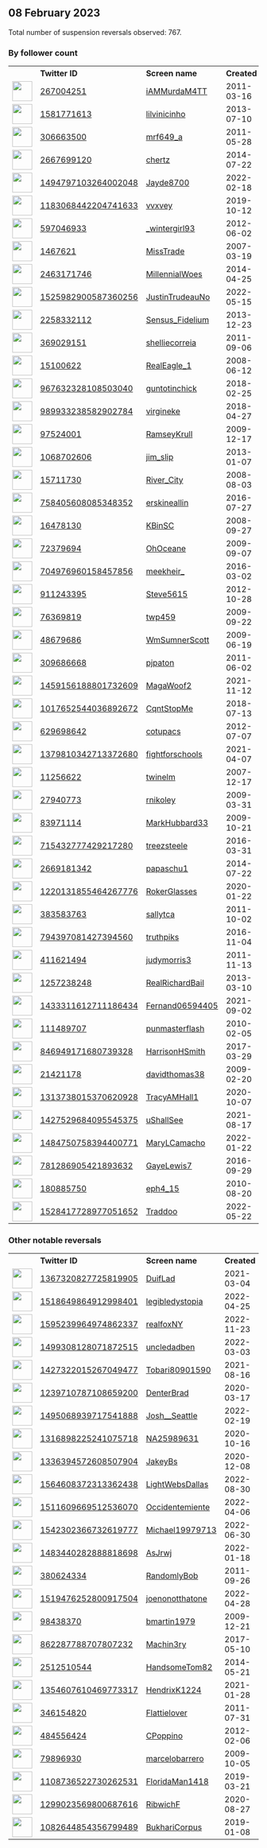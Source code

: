 
## 08 February 2023
Total number of suspension reversals observed: 767.

### By follower count
<table><tr><th></th><th align="left">Twitter ID</th><th align="left">Screen name</th>
<th align="left">Created</th><th align="left">Status</th><th align="left">Suspended</th><th align="left">Followers</th>
<tr><td><a href="https://pbs.twimg.com/profile_images/1366039984189427715/PE--JZik_normal.jpg"><img src="https://pbs.twimg.com/profile_images/1366039984189427715/PE--JZik_normal.jpg" width="40px" height="40px" align="center"/></a></td><td><a href="https://twitter.com/intent/user?user_id=267004251">267004251</a></td><td><a href="https://twitter.com/iAMMurdaM4TT">iAMMurdaM4TT</a></td><td>2011-03-16</td><td align="center"></td><td>2023-01-28</td><td>158690</td></tr>
<tr><td><a href="https://pbs.twimg.com/profile_images/1621257529740107777/HjVEtke8_normal.jpg"><img src="https://pbs.twimg.com/profile_images/1621257529740107777/HjVEtke8_normal.jpg" width="40px" height="40px" align="center"/></a></td><td><a href="https://twitter.com/intent/user?user_id=1581771613">1581771613</a></td><td><a href="https://twitter.com/lilvinicinho">lilvinicinho</a></td><td>2013-07-10</td><td align="center"></td><td></td><td>53897</td></tr>
<tr><td><a href="https://pbs.twimg.com/profile_images/1386358634892861441/9hYfMOl1_normal.jpg"><img src="https://pbs.twimg.com/profile_images/1386358634892861441/9hYfMOl1_normal.jpg" width="40px" height="40px" align="center"/></a></td><td><a href="https://twitter.com/intent/user?user_id=306663500">306663500</a></td><td><a href="https://twitter.com/mrf649_a">mrf649_a</a></td><td>2011-05-28</td><td align="center"></td><td></td><td>43863</td></tr>
<tr><td><a href="https://pbs.twimg.com/profile_images/1390270161563815938/Ph33aNfD_normal.jpg"><img src="https://pbs.twimg.com/profile_images/1390270161563815938/Ph33aNfD_normal.jpg" width="40px" height="40px" align="center"/></a></td><td><a href="https://twitter.com/intent/user?user_id=2667699120">2667699120</a></td><td><a href="https://twitter.com/chertz">chertz</a></td><td>2014-07-22</td><td align="center"></td><td>2023-02-05</td><td>23109</td></tr>
<tr><td><a href="https://pbs.twimg.com/profile_images/1624579047811608577/9dZKRs2a_normal.jpg"><img src="https://pbs.twimg.com/profile_images/1624579047811608577/9dZKRs2a_normal.jpg" width="40px" height="40px" align="center"/></a></td><td><a href="https://twitter.com/intent/user?user_id=1494797103264002048">1494797103264002048</a></td><td><a href="https://twitter.com/Jayde8700">Jayde8700</a></td><td>2022-02-18</td><td align="center"></td><td>2022-06-06</td><td>22114</td></tr>
<tr><td><a href="https://pbs.twimg.com/profile_images/1563737006538203136/QHOGmVEI_normal.jpg"><img src="https://pbs.twimg.com/profile_images/1563737006538203136/QHOGmVEI_normal.jpg" width="40px" height="40px" align="center"/></a></td><td><a href="https://twitter.com/intent/user?user_id=1183068442204741633">1183068442204741633</a></td><td><a href="https://twitter.com/vvxvey">vvxvey</a></td><td>2019-10-12</td><td align="center"></td><td>2022-09-26</td><td>21043</td></tr>
<tr><td><a href="https://pbs.twimg.com/profile_images/1631305072016539651/AupMinVM_normal.jpg"><img src="https://pbs.twimg.com/profile_images/1631305072016539651/AupMinVM_normal.jpg" width="40px" height="40px" align="center"/></a></td><td><a href="https://twitter.com/intent/user?user_id=597046933">597046933</a></td><td><a href="https://twitter.com/_wintergirl93">_wintergirl93</a></td><td>2012-06-02</td><td align="center"></td><td></td><td>18745</td></tr>
<tr><td><a href="https://pbs.twimg.com/profile_images/905315755654307840/3u0xlJ2K_normal.jpg"><img src="https://pbs.twimg.com/profile_images/905315755654307840/3u0xlJ2K_normal.jpg" width="40px" height="40px" align="center"/></a></td><td><a href="https://twitter.com/intent/user?user_id=1467621">1467621</a></td><td><a href="https://twitter.com/MissTrade">MissTrade</a></td><td>2007-03-19</td><td align="center"></td><td>2022-04-14</td><td>17257</td></tr>
<tr><td><a href="https://pbs.twimg.com/profile_images/1000504124776112130/1cTly-LX_normal.jpg"><img src="https://pbs.twimg.com/profile_images/1000504124776112130/1cTly-LX_normal.jpg" width="40px" height="40px" align="center"/></a></td><td><a href="https://twitter.com/intent/user?user_id=2463171746">2463171746</a></td><td><a href="https://twitter.com/MillennialWoes">MillennialWoes</a></td><td>2014-04-25</td><td align="center"></td><td></td><td>16616</td></tr>
<tr><td><a href="https://pbs.twimg.com/profile_images/1623536007022018560/K0MXbRKr_normal.jpg"><img src="https://pbs.twimg.com/profile_images/1623536007022018560/K0MXbRKr_normal.jpg" width="40px" height="40px" align="center"/></a></td><td><a href="https://twitter.com/intent/user?user_id=1525982900587360256">1525982900587360256</a></td><td><a href="https://twitter.com/JustinTrudeauNo">JustinTrudeauNo</a></td><td>2022-05-15</td><td align="center"></td><td>2022-12-13</td><td>14024</td></tr>
<tr><td><a href="https://pbs.twimg.com/profile_images/1205691572844728320/hBOBahD8_normal.jpg"><img src="https://pbs.twimg.com/profile_images/1205691572844728320/hBOBahD8_normal.jpg" width="40px" height="40px" align="center"/></a></td><td><a href="https://twitter.com/intent/user?user_id=2258332112">2258332112</a></td><td><a href="https://twitter.com/Sensus_Fidelium">Sensus_Fidelium</a></td><td>2013-12-23</td><td align="center"></td><td>2022-05-05</td><td>13091</td></tr>
<tr><td><a href="https://pbs.twimg.com/profile_images/1396948671539945479/j6XcdOqq_normal.jpg"><img src="https://pbs.twimg.com/profile_images/1396948671539945479/j6XcdOqq_normal.jpg" width="40px" height="40px" align="center"/></a></td><td><a href="https://twitter.com/intent/user?user_id=369029151">369029151</a></td><td><a href="https://twitter.com/shelliecorreia">shelliecorreia</a></td><td>2011-09-06</td><td align="center"></td><td>2022-08-17</td><td>13008</td></tr>
<tr><td><a href="https://pbs.twimg.com/profile_images/1625599755953774605/AdQxnJYN_normal.jpg"><img src="https://pbs.twimg.com/profile_images/1625599755953774605/AdQxnJYN_normal.jpg" width="40px" height="40px" align="center"/></a></td><td><a href="https://twitter.com/intent/user?user_id=15100622">15100622</a></td><td><a href="https://twitter.com/RealEagle_1">RealEagle_1</a></td><td>2008-06-12</td><td align="center"></td><td>2022-07-21</td><td>11553</td></tr>
<tr><td><a href="https://pbs.twimg.com/profile_images/1197222556392198151/udFmug9V_normal.jpg"><img src="https://pbs.twimg.com/profile_images/1197222556392198151/udFmug9V_normal.jpg" width="40px" height="40px" align="center"/></a></td><td><a href="https://twitter.com/intent/user?user_id=967632328108503040">967632328108503040</a></td><td><a href="https://twitter.com/guntotinchick">guntotinchick</a></td><td>2018-02-25</td><td align="center"></td><td></td><td>11192</td></tr>
<tr><td><a href="https://pbs.twimg.com/profile_images/1396548287021387777/vzXqeR_P_normal.jpg"><img src="https://pbs.twimg.com/profile_images/1396548287021387777/vzXqeR_P_normal.jpg" width="40px" height="40px" align="center"/></a></td><td><a href="https://twitter.com/intent/user?user_id=989933238582902784">989933238582902784</a></td><td><a href="https://twitter.com/virgineke">virgineke</a></td><td>2018-04-27</td><td align="center"></td><td></td><td>10715</td></tr>
<tr><td><a href="https://pbs.twimg.com/profile_images/546894883399561217/YsmclmQo_normal.jpeg"><img src="https://pbs.twimg.com/profile_images/546894883399561217/YsmclmQo_normal.jpeg" width="40px" height="40px" align="center"/></a></td><td><a href="https://twitter.com/intent/user?user_id=97524001">97524001</a></td><td><a href="https://twitter.com/RamseyKrull">RamseyKrull</a></td><td>2009-12-17</td><td align="center"></td><td>2022-02-24</td><td>9427</td></tr>
<tr><td><a href="https://pbs.twimg.com/profile_images/1220009827901960194/tLhAW-kN_normal.jpg"><img src="https://pbs.twimg.com/profile_images/1220009827901960194/tLhAW-kN_normal.jpg" width="40px" height="40px" align="center"/></a></td><td><a href="https://twitter.com/intent/user?user_id=1068702606">1068702606</a></td><td><a href="https://twitter.com/jim_slip">jim_slip</a></td><td>2013-01-07</td><td align="center"></td><td>2022-08-07</td><td>9396</td></tr>
<tr><td><a href="https://pbs.twimg.com/profile_images/1320144642860568576/62CaAz2z_normal.jpg"><img src="https://pbs.twimg.com/profile_images/1320144642860568576/62CaAz2z_normal.jpg" width="40px" height="40px" align="center"/></a></td><td><a href="https://twitter.com/intent/user?user_id=15711730">15711730</a></td><td><a href="https://twitter.com/River_City">River_City</a></td><td>2008-08-03</td><td align="center"></td><td>2022-02-26</td><td>8673</td></tr>
<tr><td><a href="https://pbs.twimg.com/profile_images/1441906542261850117/QE0UsKDN_normal.jpg"><img src="https://pbs.twimg.com/profile_images/1441906542261850117/QE0UsKDN_normal.jpg" width="40px" height="40px" align="center"/></a></td><td><a href="https://twitter.com/intent/user?user_id=758405608085348352">758405608085348352</a></td><td><a href="https://twitter.com/erskineallin">erskineallin</a></td><td>2016-07-27</td><td align="center"></td><td>2022-08-18</td><td>8578</td></tr>
<tr><td><a href="https://pbs.twimg.com/profile_images/1347736616790536192/fmtBWSrp_normal.jpg"><img src="https://pbs.twimg.com/profile_images/1347736616790536192/fmtBWSrp_normal.jpg" width="40px" height="40px" align="center"/></a></td><td><a href="https://twitter.com/intent/user?user_id=16478130">16478130</a></td><td><a href="https://twitter.com/KBinSC">KBinSC</a></td><td>2008-09-27</td><td align="center"></td><td>2022-09-16</td><td>8515</td></tr>
<tr><td><a href="https://pbs.twimg.com/profile_images/1500835818381922304/AoWGNIuO_normal.jpg"><img src="https://pbs.twimg.com/profile_images/1500835818381922304/AoWGNIuO_normal.jpg" width="40px" height="40px" align="center"/></a></td><td><a href="https://twitter.com/intent/user?user_id=72379694">72379694</a></td><td><a href="https://twitter.com/OhOceane">OhOceane</a></td><td>2009-09-07</td><td align="center"></td><td>2022-09-24</td><td>8315</td></tr>
<tr><td><a href="https://pbs.twimg.com/profile_images/1592833223310168065/FEvP7RDP_normal.jpg"><img src="https://pbs.twimg.com/profile_images/1592833223310168065/FEvP7RDP_normal.jpg" width="40px" height="40px" align="center"/></a></td><td><a href="https://twitter.com/intent/user?user_id=704976960158457856">704976960158457856</a></td><td><a href="https://twitter.com/meekheir_">meekheir_</a></td><td>2016-03-02</td><td align="center"></td><td>2023-01-28</td><td>7382</td></tr>
<tr><td><a href="https://pbs.twimg.com/profile_images/1526264933071171586/VfO1OAxF_normal.jpg"><img src="https://pbs.twimg.com/profile_images/1526264933071171586/VfO1OAxF_normal.jpg" width="40px" height="40px" align="center"/></a></td><td><a href="https://twitter.com/intent/user?user_id=911243395">911243395</a></td><td><a href="https://twitter.com/Steve5615">Steve5615</a></td><td>2012-10-28</td><td align="center"></td><td>2022-09-21</td><td>7363</td></tr>
<tr><td><a href="https://pbs.twimg.com/profile_images/1447570167416999936/vQDErUx4_normal.jpg"><img src="https://pbs.twimg.com/profile_images/1447570167416999936/vQDErUx4_normal.jpg" width="40px" height="40px" align="center"/></a></td><td><a href="https://twitter.com/intent/user?user_id=76369819">76369819</a></td><td><a href="https://twitter.com/twp459">twp459</a></td><td>2009-09-22</td><td align="center"></td><td>2022-07-14</td><td>7094</td></tr>
<tr><td><a href="https://pbs.twimg.com/profile_images/1080515204515954689/vB1fHoxF_normal.jpg"><img src="https://pbs.twimg.com/profile_images/1080515204515954689/vB1fHoxF_normal.jpg" width="40px" height="40px" align="center"/></a></td><td><a href="https://twitter.com/intent/user?user_id=48679686">48679686</a></td><td><a href="https://twitter.com/WmSumnerScott">WmSumnerScott</a></td><td>2009-06-19</td><td align="center"></td><td>2022-03-14</td><td>6926</td></tr>
<tr><td><a href="https://pbs.twimg.com/profile_images/1249113361637355520/QoSD3suw_normal.jpg"><img src="https://pbs.twimg.com/profile_images/1249113361637355520/QoSD3suw_normal.jpg" width="40px" height="40px" align="center"/></a></td><td><a href="https://twitter.com/intent/user?user_id=309686668">309686668</a></td><td><a href="https://twitter.com/pjpaton">pjpaton</a></td><td>2011-06-02</td><td align="center"></td><td>2022-07-15</td><td>6332</td></tr>
<tr><td><a href="https://pbs.twimg.com/profile_images/1496128767659499522/xKjIIxif_normal.jpg"><img src="https://pbs.twimg.com/profile_images/1496128767659499522/xKjIIxif_normal.jpg" width="40px" height="40px" align="center"/></a></td><td><a href="https://twitter.com/intent/user?user_id=1459156188801732609">1459156188801732609</a></td><td><a href="https://twitter.com/MagaWoof2">MagaWoof2</a></td><td>2021-11-12</td><td align="center"></td><td>2022-07-04</td><td>5970</td></tr>
<tr><td><a href="https://pbs.twimg.com/profile_images/1633178266428162049/3691g7cp_normal.jpg"><img src="https://pbs.twimg.com/profile_images/1633178266428162049/3691g7cp_normal.jpg" width="40px" height="40px" align="center"/></a></td><td><a href="https://twitter.com/intent/user?user_id=1017652544036892672">1017652544036892672</a></td><td><a href="https://twitter.com/CqntStopMe">CqntStopMe</a></td><td>2018-07-13</td><td align="center"></td><td>2022-12-30</td><td>5697</td></tr>
<tr><td><a href="https://pbs.twimg.com/profile_images/1534905804368879621/R5xYZeL5_normal.jpg"><img src="https://pbs.twimg.com/profile_images/1534905804368879621/R5xYZeL5_normal.jpg" width="40px" height="40px" align="center"/></a></td><td><a href="https://twitter.com/intent/user?user_id=629698642">629698642</a></td><td><a href="https://twitter.com/cotupacs">cotupacs</a></td><td>2012-07-07</td><td align="center"></td><td>2022-08-14</td><td>5593</td></tr>
<tr><td><a href="https://pbs.twimg.com/profile_images/1430967366331113477/fa2jf0wH_normal.jpg"><img src="https://pbs.twimg.com/profile_images/1430967366331113477/fa2jf0wH_normal.jpg" width="40px" height="40px" align="center"/></a></td><td><a href="https://twitter.com/intent/user?user_id=1379810342713372680">1379810342713372680</a></td><td><a href="https://twitter.com/fightforschools">fightforschools</a></td><td>2021-04-07</td><td align="center"></td><td>2023-02-03</td><td>5518</td></tr>
<tr><td><a href="https://pbs.twimg.com/profile_images/1520720462472531970/ZBkDa9F8_normal.jpg"><img src="https://pbs.twimg.com/profile_images/1520720462472531970/ZBkDa9F8_normal.jpg" width="40px" height="40px" align="center"/></a></td><td><a href="https://twitter.com/intent/user?user_id=11256622">11256622</a></td><td><a href="https://twitter.com/twinelm">twinelm</a></td><td>2007-12-17</td><td align="center"></td><td>2022-08-01</td><td>5459</td></tr>
<tr><td><a href="https://pbs.twimg.com/profile_images/1253165980970180608/1AauLVvm_normal.jpg"><img src="https://pbs.twimg.com/profile_images/1253165980970180608/1AauLVvm_normal.jpg" width="40px" height="40px" align="center"/></a></td><td><a href="https://twitter.com/intent/user?user_id=27940773">27940773</a></td><td><a href="https://twitter.com/rnikoley">rnikoley</a></td><td>2009-03-31</td><td align="center"></td><td></td><td>5377</td></tr>
<tr><td><a href="https://pbs.twimg.com/profile_images/1530645435983200256/umRIGI_2_normal.jpg"><img src="https://pbs.twimg.com/profile_images/1530645435983200256/umRIGI_2_normal.jpg" width="40px" height="40px" align="center"/></a></td><td><a href="https://twitter.com/intent/user?user_id=83971114">83971114</a></td><td><a href="https://twitter.com/MarkHubbard33">MarkHubbard33</a></td><td>2009-10-21</td><td align="center"></td><td>2022-08-03</td><td>5281</td></tr>
<tr><td><a href="https://pbs.twimg.com/profile_images/1350911299073437696/YOlficGj_normal.png"><img src="https://pbs.twimg.com/profile_images/1350911299073437696/YOlficGj_normal.png" width="40px" height="40px" align="center"/></a></td><td><a href="https://twitter.com/intent/user?user_id=715432777429217280">715432777429217280</a></td><td><a href="https://twitter.com/treezsteele">treezsteele</a></td><td>2016-03-31</td><td align="center"></td><td>2022-03-18</td><td>4891</td></tr>
<tr><td><a href="https://pbs.twimg.com/profile_images/600820241476788224/dxXaunLk_normal.jpg"><img src="https://pbs.twimg.com/profile_images/600820241476788224/dxXaunLk_normal.jpg" width="40px" height="40px" align="center"/></a></td><td><a href="https://twitter.com/intent/user?user_id=2669181342">2669181342</a></td><td><a href="https://twitter.com/papaschu1">papaschu1</a></td><td>2014-07-22</td><td align="center"></td><td>2022-07-16</td><td>4868</td></tr>
<tr><td><a href="https://pbs.twimg.com/profile_images/1372268770085978117/NqC16Wer_normal.jpg"><img src="https://pbs.twimg.com/profile_images/1372268770085978117/NqC16Wer_normal.jpg" width="40px" height="40px" align="center"/></a></td><td><a href="https://twitter.com/intent/user?user_id=1220131855464267776">1220131855464267776</a></td><td><a href="https://twitter.com/RokerGlasses">RokerGlasses</a></td><td>2020-01-22</td><td align="center"></td><td>2022-10-28</td><td>4605</td></tr>
<tr><td><a href="https://pbs.twimg.com/profile_images/1540917160314142721/kTToMcSw_normal.jpg"><img src="https://pbs.twimg.com/profile_images/1540917160314142721/kTToMcSw_normal.jpg" width="40px" height="40px" align="center"/></a></td><td><a href="https://twitter.com/intent/user?user_id=383583763">383583763</a></td><td><a href="https://twitter.com/sallytca">sallytca</a></td><td>2011-10-02</td><td align="center"></td><td>2022-07-24</td><td>4464</td></tr>
<tr><td><a href="https://pbs.twimg.com/profile_images/797984457194086400/4FTqowjV_normal.jpg"><img src="https://pbs.twimg.com/profile_images/797984457194086400/4FTqowjV_normal.jpg" width="40px" height="40px" align="center"/></a></td><td><a href="https://twitter.com/intent/user?user_id=794397081427394560">794397081427394560</a></td><td><a href="https://twitter.com/truthpiks">truthpiks</a></td><td>2016-11-04</td><td align="center"></td><td>2022-07-15</td><td>4453</td></tr>
<tr><td><a href="https://pbs.twimg.com/profile_images/1385307460836208641/CXPvbnQi_normal.jpg"><img src="https://pbs.twimg.com/profile_images/1385307460836208641/CXPvbnQi_normal.jpg" width="40px" height="40px" align="center"/></a></td><td><a href="https://twitter.com/intent/user?user_id=411621494">411621494</a></td><td><a href="https://twitter.com/judymorris3">judymorris3</a></td><td>2011-11-13</td><td align="center"></td><td>2022-06-15</td><td>4446</td></tr>
<tr><td><a href="https://pbs.twimg.com/profile_images/1625176673191702528/eVVTKqdn_normal.jpg"><img src="https://pbs.twimg.com/profile_images/1625176673191702528/eVVTKqdn_normal.jpg" width="40px" height="40px" align="center"/></a></td><td><a href="https://twitter.com/intent/user?user_id=1257238248">1257238248</a></td><td><a href="https://twitter.com/RealRichardBail">RealRichardBail</a></td><td>2013-03-10</td><td align="center"></td><td>2022-04-28</td><td>4421</td></tr>
<tr><td><a href="https://pbs.twimg.com/profile_images/1551395938090065925/AGb092w2_normal.jpg"><img src="https://pbs.twimg.com/profile_images/1551395938090065925/AGb092w2_normal.jpg" width="40px" height="40px" align="center"/></a></td><td><a href="https://twitter.com/intent/user?user_id=1433311612711186434">1433311612711186434</a></td><td><a href="https://twitter.com/Fernand06594405">Fernand06594405</a></td><td>2021-09-02</td><td align="center"></td><td>2022-07-29</td><td>4392</td></tr>
<tr><td><a href="https://pbs.twimg.com/profile_images/1624181939732197378/A3unV-zN_normal.jpg"><img src="https://pbs.twimg.com/profile_images/1624181939732197378/A3unV-zN_normal.jpg" width="40px" height="40px" align="center"/></a></td><td><a href="https://twitter.com/intent/user?user_id=111489707">111489707</a></td><td><a href="https://twitter.com/punmasterflash">punmasterflash</a></td><td>2010-02-05</td><td align="center"></td><td></td><td>4190</td></tr>
<tr><td><a href="https://pbs.twimg.com/profile_images/1623500343177871361/JkWirMVK_normal.jpg"><img src="https://pbs.twimg.com/profile_images/1623500343177871361/JkWirMVK_normal.jpg" width="40px" height="40px" align="center"/></a></td><td><a href="https://twitter.com/intent/user?user_id=846949171680739328">846949171680739328</a></td><td><a href="https://twitter.com/HarrisonHSmith">HarrisonHSmith</a></td><td>2017-03-29</td><td align="center"></td><td></td><td>4171</td></tr>
<tr><td><a href="https://pbs.twimg.com/profile_images/1500969300970119169/I48Wh0LY_normal.jpg"><img src="https://pbs.twimg.com/profile_images/1500969300970119169/I48Wh0LY_normal.jpg" width="40px" height="40px" align="center"/></a></td><td><a href="https://twitter.com/intent/user?user_id=21421178">21421178</a></td><td><a href="https://twitter.com/davidthomas38">davidthomas38</a></td><td>2009-02-20</td><td align="center"></td><td>2022-05-21</td><td>4135</td></tr>
<tr><td><a href="https://pbs.twimg.com/profile_images/1553190339594387457/pb2KSe3t_normal.jpg"><img src="https://pbs.twimg.com/profile_images/1553190339594387457/pb2KSe3t_normal.jpg" width="40px" height="40px" align="center"/></a></td><td><a href="https://twitter.com/intent/user?user_id=1313738015370620928">1313738015370620928</a></td><td><a href="https://twitter.com/TracyAMHall1">TracyAMHall1</a></td><td>2020-10-07</td><td align="center"></td><td>2022-08-31</td><td>4113</td></tr>
<tr><td><a href="https://pbs.twimg.com/profile_images/1625799097545375745/T1FQ2oji_normal.jpg"><img src="https://pbs.twimg.com/profile_images/1625799097545375745/T1FQ2oji_normal.jpg" width="40px" height="40px" align="center"/></a></td><td><a href="https://twitter.com/intent/user?user_id=1427529684095545375">1427529684095545375</a></td><td><a href="https://twitter.com/uShallSee">uShallSee</a></td><td>2021-08-17</td><td align="center"></td><td>2022-09-01</td><td>4017</td></tr>
<tr><td><a href="https://pbs.twimg.com/profile_images/1584606777513021455/4HS_sFjh_normal.jpg"><img src="https://pbs.twimg.com/profile_images/1584606777513021455/4HS_sFjh_normal.jpg" width="40px" height="40px" align="center"/></a></td><td><a href="https://twitter.com/intent/user?user_id=1484750758394400771">1484750758394400771</a></td><td><a href="https://twitter.com/MaryLCamacho">MaryLCamacho</a></td><td>2022-01-22</td><td align="center"></td><td>2022-12-01</td><td>3879</td></tr>
<tr><td><a href="https://pbs.twimg.com/profile_images/1167248988862603265/p2eTLJOu_normal.jpg"><img src="https://pbs.twimg.com/profile_images/1167248988862603265/p2eTLJOu_normal.jpg" width="40px" height="40px" align="center"/></a></td><td><a href="https://twitter.com/intent/user?user_id=781286905421893632">781286905421893632</a></td><td><a href="https://twitter.com/GayeLewis7">GayeLewis7</a></td><td>2016-09-29</td><td align="center"></td><td>2022-06-21</td><td>3874</td></tr>
<tr><td><a href="https://pbs.twimg.com/profile_images/754014472746840065/JkhRTNHX_normal.jpg"><img src="https://pbs.twimg.com/profile_images/754014472746840065/JkhRTNHX_normal.jpg" width="40px" height="40px" align="center"/></a></td><td><a href="https://twitter.com/intent/user?user_id=180885750">180885750</a></td><td><a href="https://twitter.com/eph4_15">eph4_15</a></td><td>2010-08-20</td><td align="center"></td><td></td><td>3838</td></tr>
<tr><td><a href="https://pbs.twimg.com/profile_images/1585702250697043969/t0DpLpPm_normal.jpg"><img src="https://pbs.twimg.com/profile_images/1585702250697043969/t0DpLpPm_normal.jpg" width="40px" height="40px" align="center"/></a></td><td><a href="https://twitter.com/intent/user?user_id=1528417728977051652">1528417728977051652</a></td><td><a href="https://twitter.com/Traddoo">Traddoo</a></td><td>2022-05-22</td><td align="center"></td><td>2023-01-14</td><td>3725</td></tr>
</table>

### Other notable reversals
<table><tr><th></th><th align="left">Twitter ID</th><th align="left">Screen name</th>
<th align="left">Created</th><th align="left">Status</th><th align="left">Suspended</th><th align="left">Followers</th>
<tr><td><a href="https://pbs.twimg.com/profile_images/1599875737741410304/7vcP8BCD_normal.jpg"><img src="https://pbs.twimg.com/profile_images/1599875737741410304/7vcP8BCD_normal.jpg" width="40px" height="40px" align="center"/></a></td><td><a href="https://twitter.com/intent/user?user_id=1367320827725819905">1367320827725819905</a></td><td><a href="https://twitter.com/DuifLad">DuifLad</a></td><td>2021-03-04</td><td align="center"></td><td>2022-12-22</td><td>322</td></tr>
<tr><td><a href="https://pbs.twimg.com/profile_images/1518694030141362176/fkhS2G0N_normal.jpg"><img src="https://pbs.twimg.com/profile_images/1518694030141362176/fkhS2G0N_normal.jpg" width="40px" height="40px" align="center"/></a></td><td><a href="https://twitter.com/intent/user?user_id=1518649864912998401">1518649864912998401</a></td><td><a href="https://twitter.com/legibledystopia">legibledystopia</a></td><td>2022-04-25</td><td align="center"></td><td>2023-01-22</td><td>99</td></tr>
<tr><td><a href="https://pbs.twimg.com/profile_images/1595240134022045696/bKEyhrTG_normal.jpg"><img src="https://pbs.twimg.com/profile_images/1595240134022045696/bKEyhrTG_normal.jpg" width="40px" height="40px" align="center"/></a></td><td><a href="https://twitter.com/intent/user?user_id=1595239964974862337">1595239964974862337</a></td><td><a href="https://twitter.com/realfoxNY">realfoxNY</a></td><td>2022-11-23</td><td align="center">🔒</td><td>2022-12-27</td><td>248</td></tr>
<tr><td><a href="https://pbs.twimg.com/profile_images/1589386534918029313/RfKDFHoC_normal.jpg"><img src="https://pbs.twimg.com/profile_images/1589386534918029313/RfKDFHoC_normal.jpg" width="40px" height="40px" align="center"/></a></td><td><a href="https://twitter.com/intent/user?user_id=1499308128071872515">1499308128071872515</a></td><td><a href="https://twitter.com/uncledadben">uncledadben</a></td><td>2022-03-03</td><td align="center"></td><td>2022-11-28</td><td>90</td></tr>
<tr><td><a href="https://pbs.twimg.com/profile_images/1441565309945753606/94ydwhGt_normal.jpg"><img src="https://pbs.twimg.com/profile_images/1441565309945753606/94ydwhGt_normal.jpg" width="40px" height="40px" align="center"/></a></td><td><a href="https://twitter.com/intent/user?user_id=1427322015267049477">1427322015267049477</a></td><td><a href="https://twitter.com/Tobari80901590">Tobari80901590</a></td><td>2021-08-16</td><td align="center"></td><td>2022-12-31</td><td>27</td></tr>
<tr><td><a href="https://pbs.twimg.com/profile_images/1344690725112332288/UK4RvE6e_normal.jpg"><img src="https://pbs.twimg.com/profile_images/1344690725112332288/UK4RvE6e_normal.jpg" width="40px" height="40px" align="center"/></a></td><td><a href="https://twitter.com/intent/user?user_id=1239710787108659200">1239710787108659200</a></td><td><a href="https://twitter.com/DenterBrad">DenterBrad</a></td><td>2020-03-17</td><td align="center"></td><td>2023-01-19</td><td>179</td></tr>
<tr><td><a href="https://pbs.twimg.com/profile_images/1495076978801528833/p3Wy4opS_normal.jpg"><img src="https://pbs.twimg.com/profile_images/1495076978801528833/p3Wy4opS_normal.jpg" width="40px" height="40px" align="center"/></a></td><td><a href="https://twitter.com/intent/user?user_id=1495068939717541888">1495068939717541888</a></td><td><a href="https://twitter.com/Josh__Seattle">Josh__Seattle</a></td><td>2022-02-19</td><td align="center"></td><td>2022-12-16</td><td>399</td></tr>
<tr><td><a href="https://pbs.twimg.com/profile_images/1507198501658275844/V3a_Gfif_normal.jpg"><img src="https://pbs.twimg.com/profile_images/1507198501658275844/V3a_Gfif_normal.jpg" width="40px" height="40px" align="center"/></a></td><td><a href="https://twitter.com/intent/user?user_id=1316898225241075718">1316898225241075718</a></td><td><a href="https://twitter.com/NA25989631">NA25989631</a></td><td>2020-10-16</td><td align="center"></td><td>2022-11-18</td><td>636</td></tr>
<tr><td><a href="https://pbs.twimg.com/profile_images/1625929890028453909/oII0M25L_normal.jpg"><img src="https://pbs.twimg.com/profile_images/1625929890028453909/oII0M25L_normal.jpg" width="40px" height="40px" align="center"/></a></td><td><a href="https://twitter.com/intent/user?user_id=1336394572608507904">1336394572608507904</a></td><td><a href="https://twitter.com/JakeyBs">JakeyBs</a></td><td>2020-12-08</td><td align="center"></td><td>2022-12-09</td><td>186</td></tr>
<tr><td><a href="https://pbs.twimg.com/profile_images/1602705086840446976/z2GiRcp4_normal.jpg"><img src="https://pbs.twimg.com/profile_images/1602705086840446976/z2GiRcp4_normal.jpg" width="40px" height="40px" align="center"/></a></td><td><a href="https://twitter.com/intent/user?user_id=1564608372313362438">1564608372313362438</a></td><td><a href="https://twitter.com/LightWebsDallas">LightWebsDallas</a></td><td>2022-08-30</td><td align="center"></td><td>2023-01-20</td><td>303</td></tr>
<tr><td><a href="https://pbs.twimg.com/profile_images/1511611977319260163/Xl5Wpkho_normal.jpg"><img src="https://pbs.twimg.com/profile_images/1511611977319260163/Xl5Wpkho_normal.jpg" width="40px" height="40px" align="center"/></a></td><td><a href="https://twitter.com/intent/user?user_id=1511609669512536070">1511609669512536070</a></td><td><a href="https://twitter.com/Occidentemiente">Occidentemiente</a></td><td>2022-04-06</td><td align="center"></td><td>2022-12-28</td><td>531</td></tr>
<tr><td><a href="https://pbs.twimg.com/profile_images/1615761596017410052/OjNcnXSy_normal.jpg"><img src="https://pbs.twimg.com/profile_images/1615761596017410052/OjNcnXSy_normal.jpg" width="40px" height="40px" align="center"/></a></td><td><a href="https://twitter.com/intent/user?user_id=1542302366732619777">1542302366732619777</a></td><td><a href="https://twitter.com/Michael19979713">Michael19979713</a></td><td>2022-06-30</td><td align="center"></td><td>2023-01-21</td><td>2446</td></tr>
<tr><td><a href="https://pbs.twimg.com/profile_images/1483440641250050049/C03MXk8G_normal.jpg"><img src="https://pbs.twimg.com/profile_images/1483440641250050049/C03MXk8G_normal.jpg" width="40px" height="40px" align="center"/></a></td><td><a href="https://twitter.com/intent/user?user_id=1483440282888818698">1483440282888818698</a></td><td><a href="https://twitter.com/AsJrwj">AsJrwj</a></td><td>2022-01-18</td><td align="center"></td><td>2023-02-07</td><td>108</td></tr>
<tr><td><a href="https://pbs.twimg.com/profile_images/634418270292934656/CMBLBKUx_normal.png"><img src="https://pbs.twimg.com/profile_images/634418270292934656/CMBLBKUx_normal.png" width="40px" height="40px" align="center"/></a></td><td><a href="https://twitter.com/intent/user?user_id=380624334">380624334</a></td><td><a href="https://twitter.com/RandomlyBob">RandomlyBob</a></td><td>2011-09-26</td><td align="center"></td><td>2023-01-28</td><td>445</td></tr>
<tr><td><a href="https://pbs.twimg.com/profile_images/1519476500617220103/X58uOYgw_normal.jpg"><img src="https://pbs.twimg.com/profile_images/1519476500617220103/X58uOYgw_normal.jpg" width="40px" height="40px" align="center"/></a></td><td><a href="https://twitter.com/intent/user?user_id=1519476252800917504">1519476252800917504</a></td><td><a href="https://twitter.com/joenonotthatone">joenonotthatone</a></td><td>2022-04-28</td><td align="center"></td><td>2023-01-03</td><td>282</td></tr>
<tr><td><a href="https://pbs.twimg.com/profile_images/1493546368253796352/bGm-5Vfd_normal.jpg"><img src="https://pbs.twimg.com/profile_images/1493546368253796352/bGm-5Vfd_normal.jpg" width="40px" height="40px" align="center"/></a></td><td><a href="https://twitter.com/intent/user?user_id=98438370">98438370</a></td><td><a href="https://twitter.com/bmartin1979">bmartin1979</a></td><td>2009-12-21</td><td align="center"></td><td>2022-12-07</td><td>489</td></tr>
<tr><td><a href="https://pbs.twimg.com/profile_images/1577640120731279360/UMgoV3hv_normal.jpg"><img src="https://pbs.twimg.com/profile_images/1577640120731279360/UMgoV3hv_normal.jpg" width="40px" height="40px" align="center"/></a></td><td><a href="https://twitter.com/intent/user?user_id=862287788707807232">862287788707807232</a></td><td><a href="https://twitter.com/Machin3ry">Machin3ry</a></td><td>2017-05-10</td><td align="center"></td><td>2023-01-04</td><td>1120</td></tr>
<tr><td><a href="https://pbs.twimg.com/profile_images/1308406299185512449/bXTsV8zr_normal.jpg"><img src="https://pbs.twimg.com/profile_images/1308406299185512449/bXTsV8zr_normal.jpg" width="40px" height="40px" align="center"/></a></td><td><a href="https://twitter.com/intent/user?user_id=2512510544">2512510544</a></td><td><a href="https://twitter.com/HandsomeTom82">HandsomeTom82</a></td><td>2014-05-21</td><td align="center"></td><td>2022-12-21</td><td>468</td></tr>
<tr><td><a href="https://pbs.twimg.com/profile_images/1354608196938309636/nmThEsnN_normal.jpg"><img src="https://pbs.twimg.com/profile_images/1354608196938309636/nmThEsnN_normal.jpg" width="40px" height="40px" align="center"/></a></td><td><a href="https://twitter.com/intent/user?user_id=1354607610469773317">1354607610469773317</a></td><td><a href="https://twitter.com/HendrixK1224">HendrixK1224</a></td><td>2021-01-28</td><td align="center">🔒</td><td>2022-12-16</td><td>60</td></tr>
<tr><td><a href="https://pbs.twimg.com/profile_images/1507912554844233729/7U-Y3Yww_normal.jpg"><img src="https://pbs.twimg.com/profile_images/1507912554844233729/7U-Y3Yww_normal.jpg" width="40px" height="40px" align="center"/></a></td><td><a href="https://twitter.com/intent/user?user_id=346154820">346154820</a></td><td><a href="https://twitter.com/Flattielover">Flattielover</a></td><td>2011-07-31</td><td align="center"></td><td>2023-02-04</td><td>2511</td></tr>
<tr><td><a href="https://pbs.twimg.com/profile_images/1623558041563176962/Zqsk6BSH_normal.jpg"><img src="https://pbs.twimg.com/profile_images/1623558041563176962/Zqsk6BSH_normal.jpg" width="40px" height="40px" align="center"/></a></td><td><a href="https://twitter.com/intent/user?user_id=484556424">484556424</a></td><td><a href="https://twitter.com/CPoppino">CPoppino</a></td><td>2012-02-06</td><td align="center"></td><td>2022-08-07</td><td>3063</td></tr>
<tr><td><a href="https://pbs.twimg.com/profile_images/1525965390807027712/IhBKusMh_normal.jpg"><img src="https://pbs.twimg.com/profile_images/1525965390807027712/IhBKusMh_normal.jpg" width="40px" height="40px" align="center"/></a></td><td><a href="https://twitter.com/intent/user?user_id=79896930">79896930</a></td><td><a href="https://twitter.com/marcelobarrero">marcelobarrero</a></td><td>2009-10-05</td><td align="center"></td><td>2022-09-03</td><td>136</td></tr>
<tr><td><a href="https://pbs.twimg.com/profile_images/1108802408010924032/SkSXkj-j_normal.jpg"><img src="https://pbs.twimg.com/profile_images/1108802408010924032/SkSXkj-j_normal.jpg" width="40px" height="40px" align="center"/></a></td><td><a href="https://twitter.com/intent/user?user_id=1108736522730262531">1108736522730262531</a></td><td><a href="https://twitter.com/FloridaMan1418">FloridaMan1418</a></td><td>2019-03-21</td><td align="center"></td><td>2022-08-05</td><td>116</td></tr>
<tr><td><a href="https://pbs.twimg.com/profile_images/1299025856451420160/vPswNrtQ_normal.jpg"><img src="https://pbs.twimg.com/profile_images/1299025856451420160/vPswNrtQ_normal.jpg" width="40px" height="40px" align="center"/></a></td><td><a href="https://twitter.com/intent/user?user_id=1299023569800687616">1299023569800687616</a></td><td><a href="https://twitter.com/RibwichF">RibwichF</a></td><td>2020-08-27</td><td align="center"></td><td>2022-12-31</td><td>20</td></tr>
<tr><td><a href="https://pbs.twimg.com/profile_images/1628821938197127168/se8BjNFS_normal.jpg"><img src="https://pbs.twimg.com/profile_images/1628821938197127168/se8BjNFS_normal.jpg" width="40px" height="40px" align="center"/></a></td><td><a href="https://twitter.com/intent/user?user_id=1082644854356799489">1082644854356799489</a></td><td><a href="https://twitter.com/BukhariCorpus">BukhariCorpus</a></td><td>2019-01-08</td><td align="center"></td><td>2022-10-28</td><td>217</td></tr>
</table>
